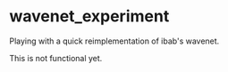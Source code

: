 # wavenet_experiment
Playing with a quick reimplementation of ibab's wavenet.

This is not functional yet.

